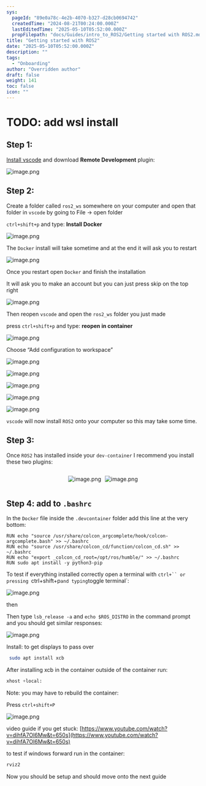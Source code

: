 ```yaml
---
sys:
  pageId: "89e0a78c-4e2b-4070-b327-d28cb0694742"
  createdTime: "2024-08-21T00:24:00.000Z"
  lastEditedTime: "2025-05-10T05:52:00.000Z"
  propFilepath: "docs/Guides/intro_to_ROS2/Getting started with ROS2.md"
title: "Getting started with ROS2"
date: "2025-05-10T05:52:00.000Z"
description: ""
tags:
  - "Onboarding"
author: "Overridden author"
draft: false
weight: 141
toc: false
icon: ""
---
```


# TODO: add wsl install

## Step 1:

[Install vscode](https://code.visualstudio.com/download) and download **Remote Development** plugin:

![image.png](https://prod-files-secure.s3.us-west-2.amazonaws.com/d518164a-d88e-44d1-a4ee-3adb3bd8bce0/efb52993-1881-4a40-b95e-6f020334f022/image.png?X-Amz-Algorithm=AWS4-HMAC-SHA256&X-Amz-Content-Sha256=UNSIGNED-PAYLOAD&X-Amz-Credential=ASIAZI2LB4666DOV7MKO%2F20250620%2Fus-west-2%2Fs3%2Faws4_request&X-Amz-Date=20250620T081301Z&X-Amz-Expires=3600&X-Amz-Security-Token=IQoJb3JpZ2luX2VjEMz%2F%2F%2F%2F%2F%2F%2F%2F%2F%2FwEaCXVzLXdlc3QtMiJHMEUCIQCHJfZXvPhqQ3DRnKTpkS1hM7N75r%2Ft46CMkch7mfBQvwIgI577jQPBwAQ2s0h3Exsdchhrrw129qOLe%2FQ5ki6XUE0qiAQItf%2F%2F%2F%2F%2F%2F%2F%2F%2F%2FARAAGgw2Mzc0MjMxODM4MDUiDIq%2FCjXV4%2Bqs1isUWircAx1XZAmcBFTxmCJtWnoBhZ%2B5SypQV7lkerAXZ3JBmOl2lp6cPTtfOOs7Ciq9BVUQ47asvQc8vl%2F4F5Czq49lcaHjzhL8iOZ%2FK3ozTRoPx5yEvJxD0fFn%2FWT9dRmziWetYercLDuJ%2FGPCG7Tui%2FX7A9I%2Fr2H2TQn9KPG36VY%2FnDy57EfR05s1lU0Jf%2B01Yao0lTpzvWsBfj3nTBhEmOVUU%2BsErvHSIs5aSsxQIWIBbO1Wk6T0mTc4p3QtpiKppOtrTwRgW5T7IYHv7%2BaVx1hkRBH0UT1hMUVWFaRr17gTSIOO2yzui5s7yvtsgDdl%2BMaagoGLsQ9J05q1gijvDR5pOoIuLuXYCmce9gJ1cjsW0g9uUyDpwpRIv7T7hFkN0ULr89h40OudY%2Bs8ecMjXrDgsN2NeHnATsc%2B89a97mt%2BG%2BZgquZcrFyDhB2bPpvmiPG7OgBx5kpW7aORisaomGAp9fX7%2Fv%2BksJP%2FXUHLgLxG6Yt42tiU66xHv0tk4v5y3rS%2BZfLsZfRwQ2SPA%2FlMdUghAAo5KVBN20PLwpxYhkMgOiX1ywc0fMVlrUHv0VZidavIkr7vr%2FzSdPg3RTKEtIaRuUGqThFd5Q%2FcRs9RYjFqyIy7TsS8D4z8opzsOh5KMPa808IGOqUBeWz%2BwX3VZujY4wAbx3BHeLBYb2vPl5UM12%2Fd%2FYijN3ax8diXgQ2n1SopVzNHvPZ9N4UPp3JbsZqv%2FlSrTw7s%2FnKnLY3Trinz0ehBCvlHcx%2FqZlBZ8E2pQSv6CTf7NiAO7Sm4buw013jAlETwqgF5wt3dha4FbFV%2B6WvHKQ%2Bmizh7%2BFj7Dv4qL0rBZx3aaPGbich5CSE21eoZxJ2rm7Cqx3zcsgH4&X-Amz-Signature=2c1c82766651a4a1ca3adf9433ba313b50c3034ec720a1b2bf7f0c636f0a8e5e&X-Amz-SignedHeaders=host&x-amz-checksum-mode=ENABLED&x-id=GetObject)

## Step 2:

Create a folder called `ros2_ws` somewhere on your computer and open that folder in `vscode` by going to File → open folder 

`ctrl+shift+p` and type: **Install Docker**

![image.png](https://prod-files-secure.s3.us-west-2.amazonaws.com/d518164a-d88e-44d1-a4ee-3adb3bd8bce0/2269dc0e-1cd5-47ff-bceb-c04ad9b2eab0/image.png?X-Amz-Algorithm=AWS4-HMAC-SHA256&X-Amz-Content-Sha256=UNSIGNED-PAYLOAD&X-Amz-Credential=ASIAZI2LB4666DOV7MKO%2F20250620%2Fus-west-2%2Fs3%2Faws4_request&X-Amz-Date=20250620T081301Z&X-Amz-Expires=3600&X-Amz-Security-Token=IQoJb3JpZ2luX2VjEMz%2F%2F%2F%2F%2F%2F%2F%2F%2F%2FwEaCXVzLXdlc3QtMiJHMEUCIQCHJfZXvPhqQ3DRnKTpkS1hM7N75r%2Ft46CMkch7mfBQvwIgI577jQPBwAQ2s0h3Exsdchhrrw129qOLe%2FQ5ki6XUE0qiAQItf%2F%2F%2F%2F%2F%2F%2F%2F%2F%2FARAAGgw2Mzc0MjMxODM4MDUiDIq%2FCjXV4%2Bqs1isUWircAx1XZAmcBFTxmCJtWnoBhZ%2B5SypQV7lkerAXZ3JBmOl2lp6cPTtfOOs7Ciq9BVUQ47asvQc8vl%2F4F5Czq49lcaHjzhL8iOZ%2FK3ozTRoPx5yEvJxD0fFn%2FWT9dRmziWetYercLDuJ%2FGPCG7Tui%2FX7A9I%2Fr2H2TQn9KPG36VY%2FnDy57EfR05s1lU0Jf%2B01Yao0lTpzvWsBfj3nTBhEmOVUU%2BsErvHSIs5aSsxQIWIBbO1Wk6T0mTc4p3QtpiKppOtrTwRgW5T7IYHv7%2BaVx1hkRBH0UT1hMUVWFaRr17gTSIOO2yzui5s7yvtsgDdl%2BMaagoGLsQ9J05q1gijvDR5pOoIuLuXYCmce9gJ1cjsW0g9uUyDpwpRIv7T7hFkN0ULr89h40OudY%2Bs8ecMjXrDgsN2NeHnATsc%2B89a97mt%2BG%2BZgquZcrFyDhB2bPpvmiPG7OgBx5kpW7aORisaomGAp9fX7%2Fv%2BksJP%2FXUHLgLxG6Yt42tiU66xHv0tk4v5y3rS%2BZfLsZfRwQ2SPA%2FlMdUghAAo5KVBN20PLwpxYhkMgOiX1ywc0fMVlrUHv0VZidavIkr7vr%2FzSdPg3RTKEtIaRuUGqThFd5Q%2FcRs9RYjFqyIy7TsS8D4z8opzsOh5KMPa808IGOqUBeWz%2BwX3VZujY4wAbx3BHeLBYb2vPl5UM12%2Fd%2FYijN3ax8diXgQ2n1SopVzNHvPZ9N4UPp3JbsZqv%2FlSrTw7s%2FnKnLY3Trinz0ehBCvlHcx%2FqZlBZ8E2pQSv6CTf7NiAO7Sm4buw013jAlETwqgF5wt3dha4FbFV%2B6WvHKQ%2Bmizh7%2BFj7Dv4qL0rBZx3aaPGbich5CSE21eoZxJ2rm7Cqx3zcsgH4&X-Amz-Signature=47ccbaf754642451e2b2c6fe694428009bea6c706316d738b300c388408b61a1&X-Amz-SignedHeaders=host&x-amz-checksum-mode=ENABLED&x-id=GetObject)

The `Docker` install will take sometime and at the end it will ask you to restart

![image.png](https://prod-files-secure.s3.us-west-2.amazonaws.com/d518164a-d88e-44d1-a4ee-3adb3bd8bce0/ed233f78-be33-4b1f-b89c-9c346c0e961e/image.png?X-Amz-Algorithm=AWS4-HMAC-SHA256&X-Amz-Content-Sha256=UNSIGNED-PAYLOAD&X-Amz-Credential=ASIAZI2LB4666DOV7MKO%2F20250620%2Fus-west-2%2Fs3%2Faws4_request&X-Amz-Date=20250620T081301Z&X-Amz-Expires=3600&X-Amz-Security-Token=IQoJb3JpZ2luX2VjEMz%2F%2F%2F%2F%2F%2F%2F%2F%2F%2FwEaCXVzLXdlc3QtMiJHMEUCIQCHJfZXvPhqQ3DRnKTpkS1hM7N75r%2Ft46CMkch7mfBQvwIgI577jQPBwAQ2s0h3Exsdchhrrw129qOLe%2FQ5ki6XUE0qiAQItf%2F%2F%2F%2F%2F%2F%2F%2F%2F%2FARAAGgw2Mzc0MjMxODM4MDUiDIq%2FCjXV4%2Bqs1isUWircAx1XZAmcBFTxmCJtWnoBhZ%2B5SypQV7lkerAXZ3JBmOl2lp6cPTtfOOs7Ciq9BVUQ47asvQc8vl%2F4F5Czq49lcaHjzhL8iOZ%2FK3ozTRoPx5yEvJxD0fFn%2FWT9dRmziWetYercLDuJ%2FGPCG7Tui%2FX7A9I%2Fr2H2TQn9KPG36VY%2FnDy57EfR05s1lU0Jf%2B01Yao0lTpzvWsBfj3nTBhEmOVUU%2BsErvHSIs5aSsxQIWIBbO1Wk6T0mTc4p3QtpiKppOtrTwRgW5T7IYHv7%2BaVx1hkRBH0UT1hMUVWFaRr17gTSIOO2yzui5s7yvtsgDdl%2BMaagoGLsQ9J05q1gijvDR5pOoIuLuXYCmce9gJ1cjsW0g9uUyDpwpRIv7T7hFkN0ULr89h40OudY%2Bs8ecMjXrDgsN2NeHnATsc%2B89a97mt%2BG%2BZgquZcrFyDhB2bPpvmiPG7OgBx5kpW7aORisaomGAp9fX7%2Fv%2BksJP%2FXUHLgLxG6Yt42tiU66xHv0tk4v5y3rS%2BZfLsZfRwQ2SPA%2FlMdUghAAo5KVBN20PLwpxYhkMgOiX1ywc0fMVlrUHv0VZidavIkr7vr%2FzSdPg3RTKEtIaRuUGqThFd5Q%2FcRs9RYjFqyIy7TsS8D4z8opzsOh5KMPa808IGOqUBeWz%2BwX3VZujY4wAbx3BHeLBYb2vPl5UM12%2Fd%2FYijN3ax8diXgQ2n1SopVzNHvPZ9N4UPp3JbsZqv%2FlSrTw7s%2FnKnLY3Trinz0ehBCvlHcx%2FqZlBZ8E2pQSv6CTf7NiAO7Sm4buw013jAlETwqgF5wt3dha4FbFV%2B6WvHKQ%2Bmizh7%2BFj7Dv4qL0rBZx3aaPGbich5CSE21eoZxJ2rm7Cqx3zcsgH4&X-Amz-Signature=e38f8141b55877f2f3547a1eec3e2c28d2152b59d1b393535ddf7dd02fb8a2fe&X-Amz-SignedHeaders=host&x-amz-checksum-mode=ENABLED&x-id=GetObject)

Once you restart open `Docker` and finish the installation

It will ask you to make an account but you can just press skip on the top right

![image.png](https://prod-files-secure.s3.us-west-2.amazonaws.com/d518164a-d88e-44d1-a4ee-3adb3bd8bce0/21010ad9-1659-4fd9-9f59-9932a09b2a3d/image.png?X-Amz-Algorithm=AWS4-HMAC-SHA256&X-Amz-Content-Sha256=UNSIGNED-PAYLOAD&X-Amz-Credential=ASIAZI2LB4666DOV7MKO%2F20250620%2Fus-west-2%2Fs3%2Faws4_request&X-Amz-Date=20250620T081301Z&X-Amz-Expires=3600&X-Amz-Security-Token=IQoJb3JpZ2luX2VjEMz%2F%2F%2F%2F%2F%2F%2F%2F%2F%2FwEaCXVzLXdlc3QtMiJHMEUCIQCHJfZXvPhqQ3DRnKTpkS1hM7N75r%2Ft46CMkch7mfBQvwIgI577jQPBwAQ2s0h3Exsdchhrrw129qOLe%2FQ5ki6XUE0qiAQItf%2F%2F%2F%2F%2F%2F%2F%2F%2F%2FARAAGgw2Mzc0MjMxODM4MDUiDIq%2FCjXV4%2Bqs1isUWircAx1XZAmcBFTxmCJtWnoBhZ%2B5SypQV7lkerAXZ3JBmOl2lp6cPTtfOOs7Ciq9BVUQ47asvQc8vl%2F4F5Czq49lcaHjzhL8iOZ%2FK3ozTRoPx5yEvJxD0fFn%2FWT9dRmziWetYercLDuJ%2FGPCG7Tui%2FX7A9I%2Fr2H2TQn9KPG36VY%2FnDy57EfR05s1lU0Jf%2B01Yao0lTpzvWsBfj3nTBhEmOVUU%2BsErvHSIs5aSsxQIWIBbO1Wk6T0mTc4p3QtpiKppOtrTwRgW5T7IYHv7%2BaVx1hkRBH0UT1hMUVWFaRr17gTSIOO2yzui5s7yvtsgDdl%2BMaagoGLsQ9J05q1gijvDR5pOoIuLuXYCmce9gJ1cjsW0g9uUyDpwpRIv7T7hFkN0ULr89h40OudY%2Bs8ecMjXrDgsN2NeHnATsc%2B89a97mt%2BG%2BZgquZcrFyDhB2bPpvmiPG7OgBx5kpW7aORisaomGAp9fX7%2Fv%2BksJP%2FXUHLgLxG6Yt42tiU66xHv0tk4v5y3rS%2BZfLsZfRwQ2SPA%2FlMdUghAAo5KVBN20PLwpxYhkMgOiX1ywc0fMVlrUHv0VZidavIkr7vr%2FzSdPg3RTKEtIaRuUGqThFd5Q%2FcRs9RYjFqyIy7TsS8D4z8opzsOh5KMPa808IGOqUBeWz%2BwX3VZujY4wAbx3BHeLBYb2vPl5UM12%2Fd%2FYijN3ax8diXgQ2n1SopVzNHvPZ9N4UPp3JbsZqv%2FlSrTw7s%2FnKnLY3Trinz0ehBCvlHcx%2FqZlBZ8E2pQSv6CTf7NiAO7Sm4buw013jAlETwqgF5wt3dha4FbFV%2B6WvHKQ%2Bmizh7%2BFj7Dv4qL0rBZx3aaPGbich5CSE21eoZxJ2rm7Cqx3zcsgH4&X-Amz-Signature=9756e60c433e62b685411544b893ed123fdef18384f9decdd1e199d67978793b&X-Amz-SignedHeaders=host&x-amz-checksum-mode=ENABLED&x-id=GetObject)

Then reopen `vscode` and open the `ros2_ws` folder you just made

press `ctrl+shift+p` and type: **reopen in container**

![image.png](https://prod-files-secure.s3.us-west-2.amazonaws.com/d518164a-d88e-44d1-a4ee-3adb3bd8bce0/4e93b8c2-41ad-488c-8095-c74205196118/image.png?X-Amz-Algorithm=AWS4-HMAC-SHA256&X-Amz-Content-Sha256=UNSIGNED-PAYLOAD&X-Amz-Credential=ASIAZI2LB4666DOV7MKO%2F20250620%2Fus-west-2%2Fs3%2Faws4_request&X-Amz-Date=20250620T081301Z&X-Amz-Expires=3600&X-Amz-Security-Token=IQoJb3JpZ2luX2VjEMz%2F%2F%2F%2F%2F%2F%2F%2F%2F%2FwEaCXVzLXdlc3QtMiJHMEUCIQCHJfZXvPhqQ3DRnKTpkS1hM7N75r%2Ft46CMkch7mfBQvwIgI577jQPBwAQ2s0h3Exsdchhrrw129qOLe%2FQ5ki6XUE0qiAQItf%2F%2F%2F%2F%2F%2F%2F%2F%2F%2FARAAGgw2Mzc0MjMxODM4MDUiDIq%2FCjXV4%2Bqs1isUWircAx1XZAmcBFTxmCJtWnoBhZ%2B5SypQV7lkerAXZ3JBmOl2lp6cPTtfOOs7Ciq9BVUQ47asvQc8vl%2F4F5Czq49lcaHjzhL8iOZ%2FK3ozTRoPx5yEvJxD0fFn%2FWT9dRmziWetYercLDuJ%2FGPCG7Tui%2FX7A9I%2Fr2H2TQn9KPG36VY%2FnDy57EfR05s1lU0Jf%2B01Yao0lTpzvWsBfj3nTBhEmOVUU%2BsErvHSIs5aSsxQIWIBbO1Wk6T0mTc4p3QtpiKppOtrTwRgW5T7IYHv7%2BaVx1hkRBH0UT1hMUVWFaRr17gTSIOO2yzui5s7yvtsgDdl%2BMaagoGLsQ9J05q1gijvDR5pOoIuLuXYCmce9gJ1cjsW0g9uUyDpwpRIv7T7hFkN0ULr89h40OudY%2Bs8ecMjXrDgsN2NeHnATsc%2B89a97mt%2BG%2BZgquZcrFyDhB2bPpvmiPG7OgBx5kpW7aORisaomGAp9fX7%2Fv%2BksJP%2FXUHLgLxG6Yt42tiU66xHv0tk4v5y3rS%2BZfLsZfRwQ2SPA%2FlMdUghAAo5KVBN20PLwpxYhkMgOiX1ywc0fMVlrUHv0VZidavIkr7vr%2FzSdPg3RTKEtIaRuUGqThFd5Q%2FcRs9RYjFqyIy7TsS8D4z8opzsOh5KMPa808IGOqUBeWz%2BwX3VZujY4wAbx3BHeLBYb2vPl5UM12%2Fd%2FYijN3ax8diXgQ2n1SopVzNHvPZ9N4UPp3JbsZqv%2FlSrTw7s%2FnKnLY3Trinz0ehBCvlHcx%2FqZlBZ8E2pQSv6CTf7NiAO7Sm4buw013jAlETwqgF5wt3dha4FbFV%2B6WvHKQ%2Bmizh7%2BFj7Dv4qL0rBZx3aaPGbich5CSE21eoZxJ2rm7Cqx3zcsgH4&X-Amz-Signature=4918ed6109559b1cce8da85196facc507709a78fe27bd13dba6a84be974a9456&X-Amz-SignedHeaders=host&x-amz-checksum-mode=ENABLED&x-id=GetObject)

Choose “Add configuration to workspace”

![image.png](https://prod-files-secure.s3.us-west-2.amazonaws.com/d518164a-d88e-44d1-a4ee-3adb3bd8bce0/9560b282-5060-4989-ba37-97e7b2c22476/image.png?X-Amz-Algorithm=AWS4-HMAC-SHA256&X-Amz-Content-Sha256=UNSIGNED-PAYLOAD&X-Amz-Credential=ASIAZI2LB4666DOV7MKO%2F20250620%2Fus-west-2%2Fs3%2Faws4_request&X-Amz-Date=20250620T081301Z&X-Amz-Expires=3600&X-Amz-Security-Token=IQoJb3JpZ2luX2VjEMz%2F%2F%2F%2F%2F%2F%2F%2F%2F%2FwEaCXVzLXdlc3QtMiJHMEUCIQCHJfZXvPhqQ3DRnKTpkS1hM7N75r%2Ft46CMkch7mfBQvwIgI577jQPBwAQ2s0h3Exsdchhrrw129qOLe%2FQ5ki6XUE0qiAQItf%2F%2F%2F%2F%2F%2F%2F%2F%2F%2FARAAGgw2Mzc0MjMxODM4MDUiDIq%2FCjXV4%2Bqs1isUWircAx1XZAmcBFTxmCJtWnoBhZ%2B5SypQV7lkerAXZ3JBmOl2lp6cPTtfOOs7Ciq9BVUQ47asvQc8vl%2F4F5Czq49lcaHjzhL8iOZ%2FK3ozTRoPx5yEvJxD0fFn%2FWT9dRmziWetYercLDuJ%2FGPCG7Tui%2FX7A9I%2Fr2H2TQn9KPG36VY%2FnDy57EfR05s1lU0Jf%2B01Yao0lTpzvWsBfj3nTBhEmOVUU%2BsErvHSIs5aSsxQIWIBbO1Wk6T0mTc4p3QtpiKppOtrTwRgW5T7IYHv7%2BaVx1hkRBH0UT1hMUVWFaRr17gTSIOO2yzui5s7yvtsgDdl%2BMaagoGLsQ9J05q1gijvDR5pOoIuLuXYCmce9gJ1cjsW0g9uUyDpwpRIv7T7hFkN0ULr89h40OudY%2Bs8ecMjXrDgsN2NeHnATsc%2B89a97mt%2BG%2BZgquZcrFyDhB2bPpvmiPG7OgBx5kpW7aORisaomGAp9fX7%2Fv%2BksJP%2FXUHLgLxG6Yt42tiU66xHv0tk4v5y3rS%2BZfLsZfRwQ2SPA%2FlMdUghAAo5KVBN20PLwpxYhkMgOiX1ywc0fMVlrUHv0VZidavIkr7vr%2FzSdPg3RTKEtIaRuUGqThFd5Q%2FcRs9RYjFqyIy7TsS8D4z8opzsOh5KMPa808IGOqUBeWz%2BwX3VZujY4wAbx3BHeLBYb2vPl5UM12%2Fd%2FYijN3ax8diXgQ2n1SopVzNHvPZ9N4UPp3JbsZqv%2FlSrTw7s%2FnKnLY3Trinz0ehBCvlHcx%2FqZlBZ8E2pQSv6CTf7NiAO7Sm4buw013jAlETwqgF5wt3dha4FbFV%2B6WvHKQ%2Bmizh7%2BFj7Dv4qL0rBZx3aaPGbich5CSE21eoZxJ2rm7Cqx3zcsgH4&X-Amz-Signature=8f8944fe6d1905634cebf200fc9f785a40388294340e7f5a1c26c27bf81d2053&X-Amz-SignedHeaders=host&x-amz-checksum-mode=ENABLED&x-id=GetObject)

![image.png](https://prod-files-secure.s3.us-west-2.amazonaws.com/d518164a-d88e-44d1-a4ee-3adb3bd8bce0/2ee63f81-886b-48e8-a553-dc6e5eac99e4/image.png?X-Amz-Algorithm=AWS4-HMAC-SHA256&X-Amz-Content-Sha256=UNSIGNED-PAYLOAD&X-Amz-Credential=ASIAZI2LB4666DOV7MKO%2F20250620%2Fus-west-2%2Fs3%2Faws4_request&X-Amz-Date=20250620T081301Z&X-Amz-Expires=3600&X-Amz-Security-Token=IQoJb3JpZ2luX2VjEMz%2F%2F%2F%2F%2F%2F%2F%2F%2F%2FwEaCXVzLXdlc3QtMiJHMEUCIQCHJfZXvPhqQ3DRnKTpkS1hM7N75r%2Ft46CMkch7mfBQvwIgI577jQPBwAQ2s0h3Exsdchhrrw129qOLe%2FQ5ki6XUE0qiAQItf%2F%2F%2F%2F%2F%2F%2F%2F%2F%2FARAAGgw2Mzc0MjMxODM4MDUiDIq%2FCjXV4%2Bqs1isUWircAx1XZAmcBFTxmCJtWnoBhZ%2B5SypQV7lkerAXZ3JBmOl2lp6cPTtfOOs7Ciq9BVUQ47asvQc8vl%2F4F5Czq49lcaHjzhL8iOZ%2FK3ozTRoPx5yEvJxD0fFn%2FWT9dRmziWetYercLDuJ%2FGPCG7Tui%2FX7A9I%2Fr2H2TQn9KPG36VY%2FnDy57EfR05s1lU0Jf%2B01Yao0lTpzvWsBfj3nTBhEmOVUU%2BsErvHSIs5aSsxQIWIBbO1Wk6T0mTc4p3QtpiKppOtrTwRgW5T7IYHv7%2BaVx1hkRBH0UT1hMUVWFaRr17gTSIOO2yzui5s7yvtsgDdl%2BMaagoGLsQ9J05q1gijvDR5pOoIuLuXYCmce9gJ1cjsW0g9uUyDpwpRIv7T7hFkN0ULr89h40OudY%2Bs8ecMjXrDgsN2NeHnATsc%2B89a97mt%2BG%2BZgquZcrFyDhB2bPpvmiPG7OgBx5kpW7aORisaomGAp9fX7%2Fv%2BksJP%2FXUHLgLxG6Yt42tiU66xHv0tk4v5y3rS%2BZfLsZfRwQ2SPA%2FlMdUghAAo5KVBN20PLwpxYhkMgOiX1ywc0fMVlrUHv0VZidavIkr7vr%2FzSdPg3RTKEtIaRuUGqThFd5Q%2FcRs9RYjFqyIy7TsS8D4z8opzsOh5KMPa808IGOqUBeWz%2BwX3VZujY4wAbx3BHeLBYb2vPl5UM12%2Fd%2FYijN3ax8diXgQ2n1SopVzNHvPZ9N4UPp3JbsZqv%2FlSrTw7s%2FnKnLY3Trinz0ehBCvlHcx%2FqZlBZ8E2pQSv6CTf7NiAO7Sm4buw013jAlETwqgF5wt3dha4FbFV%2B6WvHKQ%2Bmizh7%2BFj7Dv4qL0rBZx3aaPGbich5CSE21eoZxJ2rm7Cqx3zcsgH4&X-Amz-Signature=19de22a4c590a65d80ded8881f15661303c7ff4fc4608fcea95a4be8591531ca&X-Amz-SignedHeaders=host&x-amz-checksum-mode=ENABLED&x-id=GetObject)

![image.png](https://prod-files-secure.s3.us-west-2.amazonaws.com/d518164a-d88e-44d1-a4ee-3adb3bd8bce0/ae1580b2-b048-407e-aed9-b584224a7a04/image.png?X-Amz-Algorithm=AWS4-HMAC-SHA256&X-Amz-Content-Sha256=UNSIGNED-PAYLOAD&X-Amz-Credential=ASIAZI2LB4666DOV7MKO%2F20250620%2Fus-west-2%2Fs3%2Faws4_request&X-Amz-Date=20250620T081301Z&X-Amz-Expires=3600&X-Amz-Security-Token=IQoJb3JpZ2luX2VjEMz%2F%2F%2F%2F%2F%2F%2F%2F%2F%2FwEaCXVzLXdlc3QtMiJHMEUCIQCHJfZXvPhqQ3DRnKTpkS1hM7N75r%2Ft46CMkch7mfBQvwIgI577jQPBwAQ2s0h3Exsdchhrrw129qOLe%2FQ5ki6XUE0qiAQItf%2F%2F%2F%2F%2F%2F%2F%2F%2F%2FARAAGgw2Mzc0MjMxODM4MDUiDIq%2FCjXV4%2Bqs1isUWircAx1XZAmcBFTxmCJtWnoBhZ%2B5SypQV7lkerAXZ3JBmOl2lp6cPTtfOOs7Ciq9BVUQ47asvQc8vl%2F4F5Czq49lcaHjzhL8iOZ%2FK3ozTRoPx5yEvJxD0fFn%2FWT9dRmziWetYercLDuJ%2FGPCG7Tui%2FX7A9I%2Fr2H2TQn9KPG36VY%2FnDy57EfR05s1lU0Jf%2B01Yao0lTpzvWsBfj3nTBhEmOVUU%2BsErvHSIs5aSsxQIWIBbO1Wk6T0mTc4p3QtpiKppOtrTwRgW5T7IYHv7%2BaVx1hkRBH0UT1hMUVWFaRr17gTSIOO2yzui5s7yvtsgDdl%2BMaagoGLsQ9J05q1gijvDR5pOoIuLuXYCmce9gJ1cjsW0g9uUyDpwpRIv7T7hFkN0ULr89h40OudY%2Bs8ecMjXrDgsN2NeHnATsc%2B89a97mt%2BG%2BZgquZcrFyDhB2bPpvmiPG7OgBx5kpW7aORisaomGAp9fX7%2Fv%2BksJP%2FXUHLgLxG6Yt42tiU66xHv0tk4v5y3rS%2BZfLsZfRwQ2SPA%2FlMdUghAAo5KVBN20PLwpxYhkMgOiX1ywc0fMVlrUHv0VZidavIkr7vr%2FzSdPg3RTKEtIaRuUGqThFd5Q%2FcRs9RYjFqyIy7TsS8D4z8opzsOh5KMPa808IGOqUBeWz%2BwX3VZujY4wAbx3BHeLBYb2vPl5UM12%2Fd%2FYijN3ax8diXgQ2n1SopVzNHvPZ9N4UPp3JbsZqv%2FlSrTw7s%2FnKnLY3Trinz0ehBCvlHcx%2FqZlBZ8E2pQSv6CTf7NiAO7Sm4buw013jAlETwqgF5wt3dha4FbFV%2B6WvHKQ%2Bmizh7%2BFj7Dv4qL0rBZx3aaPGbich5CSE21eoZxJ2rm7Cqx3zcsgH4&X-Amz-Signature=45c0c68eb9c9e11cdbd5ed58ea66052f47f8fb8ad5142b732dbd1bccd065ee4f&X-Amz-SignedHeaders=host&x-amz-checksum-mode=ENABLED&x-id=GetObject)

![image.png](https://prod-files-secure.s3.us-west-2.amazonaws.com/d518164a-d88e-44d1-a4ee-3adb3bd8bce0/53255b28-f75e-430f-b9e3-c0ac8577e42b/image.png?X-Amz-Algorithm=AWS4-HMAC-SHA256&X-Amz-Content-Sha256=UNSIGNED-PAYLOAD&X-Amz-Credential=ASIAZI2LB4666DOV7MKO%2F20250620%2Fus-west-2%2Fs3%2Faws4_request&X-Amz-Date=20250620T081301Z&X-Amz-Expires=3600&X-Amz-Security-Token=IQoJb3JpZ2luX2VjEMz%2F%2F%2F%2F%2F%2F%2F%2F%2F%2FwEaCXVzLXdlc3QtMiJHMEUCIQCHJfZXvPhqQ3DRnKTpkS1hM7N75r%2Ft46CMkch7mfBQvwIgI577jQPBwAQ2s0h3Exsdchhrrw129qOLe%2FQ5ki6XUE0qiAQItf%2F%2F%2F%2F%2F%2F%2F%2F%2F%2FARAAGgw2Mzc0MjMxODM4MDUiDIq%2FCjXV4%2Bqs1isUWircAx1XZAmcBFTxmCJtWnoBhZ%2B5SypQV7lkerAXZ3JBmOl2lp6cPTtfOOs7Ciq9BVUQ47asvQc8vl%2F4F5Czq49lcaHjzhL8iOZ%2FK3ozTRoPx5yEvJxD0fFn%2FWT9dRmziWetYercLDuJ%2FGPCG7Tui%2FX7A9I%2Fr2H2TQn9KPG36VY%2FnDy57EfR05s1lU0Jf%2B01Yao0lTpzvWsBfj3nTBhEmOVUU%2BsErvHSIs5aSsxQIWIBbO1Wk6T0mTc4p3QtpiKppOtrTwRgW5T7IYHv7%2BaVx1hkRBH0UT1hMUVWFaRr17gTSIOO2yzui5s7yvtsgDdl%2BMaagoGLsQ9J05q1gijvDR5pOoIuLuXYCmce9gJ1cjsW0g9uUyDpwpRIv7T7hFkN0ULr89h40OudY%2Bs8ecMjXrDgsN2NeHnATsc%2B89a97mt%2BG%2BZgquZcrFyDhB2bPpvmiPG7OgBx5kpW7aORisaomGAp9fX7%2Fv%2BksJP%2FXUHLgLxG6Yt42tiU66xHv0tk4v5y3rS%2BZfLsZfRwQ2SPA%2FlMdUghAAo5KVBN20PLwpxYhkMgOiX1ywc0fMVlrUHv0VZidavIkr7vr%2FzSdPg3RTKEtIaRuUGqThFd5Q%2FcRs9RYjFqyIy7TsS8D4z8opzsOh5KMPa808IGOqUBeWz%2BwX3VZujY4wAbx3BHeLBYb2vPl5UM12%2Fd%2FYijN3ax8diXgQ2n1SopVzNHvPZ9N4UPp3JbsZqv%2FlSrTw7s%2FnKnLY3Trinz0ehBCvlHcx%2FqZlBZ8E2pQSv6CTf7NiAO7Sm4buw013jAlETwqgF5wt3dha4FbFV%2B6WvHKQ%2Bmizh7%2BFj7Dv4qL0rBZx3aaPGbich5CSE21eoZxJ2rm7Cqx3zcsgH4&X-Amz-Signature=41b0bc8ea8410ed6c0f8fbd08fae64a2c0df63c841d8a3eae0d8b7c66b2ddc07&X-Amz-SignedHeaders=host&x-amz-checksum-mode=ENABLED&x-id=GetObject)

![image.png](https://prod-files-secure.s3.us-west-2.amazonaws.com/d518164a-d88e-44d1-a4ee-3adb3bd8bce0/7c562767-5af9-4ffb-97d1-327bcdf4ee00/image.png?X-Amz-Algorithm=AWS4-HMAC-SHA256&X-Amz-Content-Sha256=UNSIGNED-PAYLOAD&X-Amz-Credential=ASIAZI2LB4666DOV7MKO%2F20250620%2Fus-west-2%2Fs3%2Faws4_request&X-Amz-Date=20250620T081301Z&X-Amz-Expires=3600&X-Amz-Security-Token=IQoJb3JpZ2luX2VjEMz%2F%2F%2F%2F%2F%2F%2F%2F%2F%2FwEaCXVzLXdlc3QtMiJHMEUCIQCHJfZXvPhqQ3DRnKTpkS1hM7N75r%2Ft46CMkch7mfBQvwIgI577jQPBwAQ2s0h3Exsdchhrrw129qOLe%2FQ5ki6XUE0qiAQItf%2F%2F%2F%2F%2F%2F%2F%2F%2F%2FARAAGgw2Mzc0MjMxODM4MDUiDIq%2FCjXV4%2Bqs1isUWircAx1XZAmcBFTxmCJtWnoBhZ%2B5SypQV7lkerAXZ3JBmOl2lp6cPTtfOOs7Ciq9BVUQ47asvQc8vl%2F4F5Czq49lcaHjzhL8iOZ%2FK3ozTRoPx5yEvJxD0fFn%2FWT9dRmziWetYercLDuJ%2FGPCG7Tui%2FX7A9I%2Fr2H2TQn9KPG36VY%2FnDy57EfR05s1lU0Jf%2B01Yao0lTpzvWsBfj3nTBhEmOVUU%2BsErvHSIs5aSsxQIWIBbO1Wk6T0mTc4p3QtpiKppOtrTwRgW5T7IYHv7%2BaVx1hkRBH0UT1hMUVWFaRr17gTSIOO2yzui5s7yvtsgDdl%2BMaagoGLsQ9J05q1gijvDR5pOoIuLuXYCmce9gJ1cjsW0g9uUyDpwpRIv7T7hFkN0ULr89h40OudY%2Bs8ecMjXrDgsN2NeHnATsc%2B89a97mt%2BG%2BZgquZcrFyDhB2bPpvmiPG7OgBx5kpW7aORisaomGAp9fX7%2Fv%2BksJP%2FXUHLgLxG6Yt42tiU66xHv0tk4v5y3rS%2BZfLsZfRwQ2SPA%2FlMdUghAAo5KVBN20PLwpxYhkMgOiX1ywc0fMVlrUHv0VZidavIkr7vr%2FzSdPg3RTKEtIaRuUGqThFd5Q%2FcRs9RYjFqyIy7TsS8D4z8opzsOh5KMPa808IGOqUBeWz%2BwX3VZujY4wAbx3BHeLBYb2vPl5UM12%2Fd%2FYijN3ax8diXgQ2n1SopVzNHvPZ9N4UPp3JbsZqv%2FlSrTw7s%2FnKnLY3Trinz0ehBCvlHcx%2FqZlBZ8E2pQSv6CTf7NiAO7Sm4buw013jAlETwqgF5wt3dha4FbFV%2B6WvHKQ%2Bmizh7%2BFj7Dv4qL0rBZx3aaPGbich5CSE21eoZxJ2rm7Cqx3zcsgH4&X-Amz-Signature=2dbc80ee3467be7ca76c172dd7b40c4d1a187c3becaca70d956118107658cb1c&X-Amz-SignedHeaders=host&x-amz-checksum-mode=ENABLED&x-id=GetObject)

`vscode` will now install `ROS2` onto your computer so this may take some time.

## Step 3:

Once `ROS2` has installed inside your `dev-container` I recommend you install these two plugins:

<div style="display: flex;flex-direction: row; column-gap:10px; max-width: 630px;justify-content: center;">
<div>

![image.png](https://prod-files-secure.s3.us-west-2.amazonaws.com/d518164a-d88e-44d1-a4ee-3adb3bd8bce0/3fc3d550-5a54-4ba1-ba6b-faa01cdb7369/image.png?X-Amz-Algorithm=AWS4-HMAC-SHA256&X-Amz-Content-Sha256=UNSIGNED-PAYLOAD&X-Amz-Credential=ASIAZI2LB466V43DTUAR%2F20250620%2Fus-west-2%2Fs3%2Faws4_request&X-Amz-Date=20250620T081303Z&X-Amz-Expires=3600&X-Amz-Security-Token=IQoJb3JpZ2luX2VjEND%2F%2F%2F%2F%2F%2F%2F%2F%2F%2FwEaCXVzLXdlc3QtMiJHMEUCIQDPHTlriin4Ot%2F8KWybO69CgNUDotjElF6g0xRe9V3pWgIgTwIoMCHuppVFjmyVqsaVsA64NrrFOeRGvs3XX8wIkEIqiAQIuf%2F%2F%2F%2F%2F%2F%2F%2F%2F%2FARAAGgw2Mzc0MjMxODM4MDUiDGA4zTkPBgzGiV1wyyrcA5JzLzHRfKyKG2fmpWhOCcIu6netKM3Sw81cbPfw0h1luFTs7x30ztd05SAiRcjldgN9dlJsaQz3VVBSGLUOH%2BuP6YDLfRReSu8zwCwlM6L1Rwa%2FJTS%2FVdizzHYD5WDf3glwI3ODnd72iivLJ8CvDz0jVrIGYfFK3IHP1gA9yaTXWqbO1gYhnsYDWtiKmL85rtCIkMUpv7nhacyqQ1ss9MfKgu%2FIVv33HjPKnBClOxsn2XJHKRMSXQPG%2F%2B8ZxEEF2b30fBYJ7QR24VyWm34shehiYKpAd62FD5Mw4AZG680nZKfbq5gR5GVzD0fvLY2e9k2Em07JTndFfbQoUvGsRHsrHjL%2F1RTP%2FNq5f%2BuYlqu9JHPlryBu6%2BKYtwo9LsgXzluJPxBloInC4CqEyq4wWiI7b9g4RLp4xyTBTts9ki6bB2CkJ50%2BIfMxgAK4dy5SynrDvSh%2BrtV6z1PYfkUKZv6XwIzR0flPx4QHd9MhrLzYLQcfZ4DthEfLyx2RTdSyirsp3lTSntqUvU3NtZETZgPHcQCqW9ZDrk%2BSXKVNE1qWxU6pjl%2FZd06uRyqfSvqWQo28s1%2BJSuSsoLXdRTYZ8c0IcFcGd4QAe9UcB%2FU7H%2BCOTu6SpKvBX96C4AC%2BMKSt1MIGOqUBzLp%2BpUTnHvmtETP0i32MKd7EZKHdlzmZUuZdNPGDLhACFPqSV8OCdE0UulcHfDEGPvcESKoq%2FLgBZcJAey2O6kZRwXn6TF0jL4%2ByQKUvaSMOZRU7nJalYvQkxVwop4WkrocpB%2BZbAY8cCSeO%2BkG53hLmh%2Frb5%2BZRkmlk6%2B%2F4y5tFpPaWxojl3G4zxxRFG3bkjD%2BmtSq3o4orBv3MUmTRavcR6N5X&X-Amz-Signature=dd44823b34881b281dd79f75069d0cb71b7eeee3d473ccda10b12d0060b1c962&X-Amz-SignedHeaders=host&x-amz-checksum-mode=ENABLED&x-id=GetObject)

</div>
<div>

![image.png](https://prod-files-secure.s3.us-west-2.amazonaws.com/d518164a-d88e-44d1-a4ee-3adb3bd8bce0/d994cc66-13c2-4093-a5a3-f84cf4601a82/image.png?X-Amz-Algorithm=AWS4-HMAC-SHA256&X-Amz-Content-Sha256=UNSIGNED-PAYLOAD&X-Amz-Credential=ASIAZI2LB466UI35K2JT%2F20250620%2Fus-west-2%2Fs3%2Faws4_request&X-Amz-Date=20250620T081304Z&X-Amz-Expires=3600&X-Amz-Security-Token=IQoJb3JpZ2luX2VjEM7%2F%2F%2F%2F%2F%2F%2F%2F%2F%2FwEaCXVzLXdlc3QtMiJHMEUCIQDr8lY8QKPQR4WJQQ2p9o%2BBrFgicsYY4c3oVaWw5R1nqQIgFYq8thR2AtSMixcZWVAZjrkNHQVnGniBtNH5BMI55qsqiAQIt%2F%2F%2F%2F%2F%2F%2F%2F%2F%2F%2FARAAGgw2Mzc0MjMxODM4MDUiDN6Nx3wunqU76E5AwCrcA7cjjiwZmixWTrHZDdYssnq7qyGQaOJLA3PeUsE6t%2Fhci4jVksShmVUPceSmSPULms%2BXORTmiv5IXHlcAaASmOdVCZt80X6obxBMZfwdx8DwIXwYONgUYIAe1gFVe2WQSMTzlRiPia3EUH0JcWgx03JCfaisDaIDTcA9lIxTDivH0%2BjFHVzwTZoalNITLMUfFTaVDzrVgXcV%2FYszFTiIafQ8uIJ7GTA%2FLQU6BK2ne7LhET%2FiHC%2BxcbcvyZ3wsNJR%2Bz2ldhWL0pAUy6qj5IQ7wmg4nZ2Nwb6596m2TX3pt1g8iZLquRHl5Ge5aJhfvIcJiDMzN8uFvMqzePCpxU70T%2Fqx7fV6Lf5TU5C0Kw6jQK5eMPbR%2BDNzx7W6enG01cJ%2BTT3Dmuaa3pM%2FF0diuo5wNW%2F34Im%2FTouSFotp3V08CrWdqNoaqah0x%2B%2FkEGoinJ%2By74SpeMSjFHdbS%2BE95qRlR688Cwh1Ii6b7VUsUBg%2BluwaKmW3guMv5yqdCOOrJsRHmV3OqWdOszWxawchW25oLKP4Bxb25EDE%2FazBu6JmQ6i6iOoMX6yYMFozSrWh%2FbS8X7BX2d6JPM%2FXQB9ZzVBxeu9LkUso%2FtDE6IDEqicV4VkqitfVk7jVLUPP4yXnMKv008IGOqUB7M8lzEX8%2BrY1nmTxhac7FiSQDVY1v7ahU0Sa9nbSQVcFVFPKgh1yJKE%2Fdxmit4KhxeHKe7ZcCpRyzsQLeAAb3i5j%2BsjLvY8D3wQvwGJy%2FNNOsp79LTSibgpfpZCDclBA9ACvW%2F7AvD3YwU7fIwcmyEuXzsOpmFczDdohmy0mb15lMhSb7XhY91TAcIcycZTTMWRWsd%2F%2BlmsN2GKdquZypAJdUw5S&X-Amz-Signature=a66431479141305eb4aded4417578bfffdb1c9dce32d00c8ba6503c67e96de9c&X-Amz-SignedHeaders=host&x-amz-checksum-mode=ENABLED&x-id=GetObject)

</div>
</div>

## Step 4: add to `.bashrc`

In the `Docker` file inside the `.devcontainer` folder add this line at the very bottom: 

```docker
RUN echo "source /usr/share/colcon_argcomplete/hook/colcon-argcomplete.bash" >> ~/.bashrc
RUN echo "source /usr/share/colcon_cd/function/colcon_cd.sh" >> ~/.bashrc
RUN echo "export _colcon_cd_root=/opt/ros/humble/" >> ~/.bashrc
RUN sudo apt install -y python3-pip 
```

To test if everything installed correctly open a terminal with `ctrl+`` or pressing `ctrl+shift+p` and typing `toggle terminal`:

![image.png](https://prod-files-secure.s3.us-west-2.amazonaws.com/d518164a-d88e-44d1-a4ee-3adb3bd8bce0/6a4943d8-b04e-4c02-9a58-775f3384d1a5/image.png?X-Amz-Algorithm=AWS4-HMAC-SHA256&X-Amz-Content-Sha256=UNSIGNED-PAYLOAD&X-Amz-Credential=ASIAZI2LB4666DOV7MKO%2F20250620%2Fus-west-2%2Fs3%2Faws4_request&X-Amz-Date=20250620T081301Z&X-Amz-Expires=3600&X-Amz-Security-Token=IQoJb3JpZ2luX2VjEMz%2F%2F%2F%2F%2F%2F%2F%2F%2F%2FwEaCXVzLXdlc3QtMiJHMEUCIQCHJfZXvPhqQ3DRnKTpkS1hM7N75r%2Ft46CMkch7mfBQvwIgI577jQPBwAQ2s0h3Exsdchhrrw129qOLe%2FQ5ki6XUE0qiAQItf%2F%2F%2F%2F%2F%2F%2F%2F%2F%2FARAAGgw2Mzc0MjMxODM4MDUiDIq%2FCjXV4%2Bqs1isUWircAx1XZAmcBFTxmCJtWnoBhZ%2B5SypQV7lkerAXZ3JBmOl2lp6cPTtfOOs7Ciq9BVUQ47asvQc8vl%2F4F5Czq49lcaHjzhL8iOZ%2FK3ozTRoPx5yEvJxD0fFn%2FWT9dRmziWetYercLDuJ%2FGPCG7Tui%2FX7A9I%2Fr2H2TQn9KPG36VY%2FnDy57EfR05s1lU0Jf%2B01Yao0lTpzvWsBfj3nTBhEmOVUU%2BsErvHSIs5aSsxQIWIBbO1Wk6T0mTc4p3QtpiKppOtrTwRgW5T7IYHv7%2BaVx1hkRBH0UT1hMUVWFaRr17gTSIOO2yzui5s7yvtsgDdl%2BMaagoGLsQ9J05q1gijvDR5pOoIuLuXYCmce9gJ1cjsW0g9uUyDpwpRIv7T7hFkN0ULr89h40OudY%2Bs8ecMjXrDgsN2NeHnATsc%2B89a97mt%2BG%2BZgquZcrFyDhB2bPpvmiPG7OgBx5kpW7aORisaomGAp9fX7%2Fv%2BksJP%2FXUHLgLxG6Yt42tiU66xHv0tk4v5y3rS%2BZfLsZfRwQ2SPA%2FlMdUghAAo5KVBN20PLwpxYhkMgOiX1ywc0fMVlrUHv0VZidavIkr7vr%2FzSdPg3RTKEtIaRuUGqThFd5Q%2FcRs9RYjFqyIy7TsS8D4z8opzsOh5KMPa808IGOqUBeWz%2BwX3VZujY4wAbx3BHeLBYb2vPl5UM12%2Fd%2FYijN3ax8diXgQ2n1SopVzNHvPZ9N4UPp3JbsZqv%2FlSrTw7s%2FnKnLY3Trinz0ehBCvlHcx%2FqZlBZ8E2pQSv6CTf7NiAO7Sm4buw013jAlETwqgF5wt3dha4FbFV%2B6WvHKQ%2Bmizh7%2BFj7Dv4qL0rBZx3aaPGbich5CSE21eoZxJ2rm7Cqx3zcsgH4&X-Amz-Signature=95a220008407cc8f321f2065f0d8dfd0241c48f7d8ce79acc45bb61d2337221b&X-Amz-SignedHeaders=host&x-amz-checksum-mode=ENABLED&x-id=GetObject)

then 

Then type `lsb_release -a` and `echo $ROS_DISTRO` in the command prompt and you should get similar responses:

![image.png](https://prod-files-secure.s3.us-west-2.amazonaws.com/d518164a-d88e-44d1-a4ee-3adb3bd8bce0/3e635dec-a805-4e85-8b9e-d000e5b71a4e/image.png?X-Amz-Algorithm=AWS4-HMAC-SHA256&X-Amz-Content-Sha256=UNSIGNED-PAYLOAD&X-Amz-Credential=ASIAZI2LB4666DOV7MKO%2F20250620%2Fus-west-2%2Fs3%2Faws4_request&X-Amz-Date=20250620T081301Z&X-Amz-Expires=3600&X-Amz-Security-Token=IQoJb3JpZ2luX2VjEMz%2F%2F%2F%2F%2F%2F%2F%2F%2F%2FwEaCXVzLXdlc3QtMiJHMEUCIQCHJfZXvPhqQ3DRnKTpkS1hM7N75r%2Ft46CMkch7mfBQvwIgI577jQPBwAQ2s0h3Exsdchhrrw129qOLe%2FQ5ki6XUE0qiAQItf%2F%2F%2F%2F%2F%2F%2F%2F%2F%2FARAAGgw2Mzc0MjMxODM4MDUiDIq%2FCjXV4%2Bqs1isUWircAx1XZAmcBFTxmCJtWnoBhZ%2B5SypQV7lkerAXZ3JBmOl2lp6cPTtfOOs7Ciq9BVUQ47asvQc8vl%2F4F5Czq49lcaHjzhL8iOZ%2FK3ozTRoPx5yEvJxD0fFn%2FWT9dRmziWetYercLDuJ%2FGPCG7Tui%2FX7A9I%2Fr2H2TQn9KPG36VY%2FnDy57EfR05s1lU0Jf%2B01Yao0lTpzvWsBfj3nTBhEmOVUU%2BsErvHSIs5aSsxQIWIBbO1Wk6T0mTc4p3QtpiKppOtrTwRgW5T7IYHv7%2BaVx1hkRBH0UT1hMUVWFaRr17gTSIOO2yzui5s7yvtsgDdl%2BMaagoGLsQ9J05q1gijvDR5pOoIuLuXYCmce9gJ1cjsW0g9uUyDpwpRIv7T7hFkN0ULr89h40OudY%2Bs8ecMjXrDgsN2NeHnATsc%2B89a97mt%2BG%2BZgquZcrFyDhB2bPpvmiPG7OgBx5kpW7aORisaomGAp9fX7%2Fv%2BksJP%2FXUHLgLxG6Yt42tiU66xHv0tk4v5y3rS%2BZfLsZfRwQ2SPA%2FlMdUghAAo5KVBN20PLwpxYhkMgOiX1ywc0fMVlrUHv0VZidavIkr7vr%2FzSdPg3RTKEtIaRuUGqThFd5Q%2FcRs9RYjFqyIy7TsS8D4z8opzsOh5KMPa808IGOqUBeWz%2BwX3VZujY4wAbx3BHeLBYb2vPl5UM12%2Fd%2FYijN3ax8diXgQ2n1SopVzNHvPZ9N4UPp3JbsZqv%2FlSrTw7s%2FnKnLY3Trinz0ehBCvlHcx%2FqZlBZ8E2pQSv6CTf7NiAO7Sm4buw013jAlETwqgF5wt3dha4FbFV%2B6WvHKQ%2Bmizh7%2BFj7Dv4qL0rBZx3aaPGbich5CSE21eoZxJ2rm7Cqx3zcsgH4&X-Amz-Signature=c7061445207a7a03a45d364797b7b7ad05815f3b2b0156bccf2eed755d399dbf&X-Amz-SignedHeaders=host&x-amz-checksum-mode=ENABLED&x-id=GetObject)

Install:  to get displays to pass over

```bash
 sudo apt install xcb
```

After installing xcb in the container outside of the container run:

```python
xhost +local:
```

Note: you may have to rebuild the container:

Press `ctrl+shift+P`

![image.png](https://prod-files-secure.s3.us-west-2.amazonaws.com/d518164a-d88e-44d1-a4ee-3adb3bd8bce0/6c2be660-2618-4c38-9c26-53554f7a0b7b/image.png?X-Amz-Algorithm=AWS4-HMAC-SHA256&X-Amz-Content-Sha256=UNSIGNED-PAYLOAD&X-Amz-Credential=ASIAZI2LB4666DOV7MKO%2F20250620%2Fus-west-2%2Fs3%2Faws4_request&X-Amz-Date=20250620T081301Z&X-Amz-Expires=3600&X-Amz-Security-Token=IQoJb3JpZ2luX2VjEMz%2F%2F%2F%2F%2F%2F%2F%2F%2F%2FwEaCXVzLXdlc3QtMiJHMEUCIQCHJfZXvPhqQ3DRnKTpkS1hM7N75r%2Ft46CMkch7mfBQvwIgI577jQPBwAQ2s0h3Exsdchhrrw129qOLe%2FQ5ki6XUE0qiAQItf%2F%2F%2F%2F%2F%2F%2F%2F%2F%2FARAAGgw2Mzc0MjMxODM4MDUiDIq%2FCjXV4%2Bqs1isUWircAx1XZAmcBFTxmCJtWnoBhZ%2B5SypQV7lkerAXZ3JBmOl2lp6cPTtfOOs7Ciq9BVUQ47asvQc8vl%2F4F5Czq49lcaHjzhL8iOZ%2FK3ozTRoPx5yEvJxD0fFn%2FWT9dRmziWetYercLDuJ%2FGPCG7Tui%2FX7A9I%2Fr2H2TQn9KPG36VY%2FnDy57EfR05s1lU0Jf%2B01Yao0lTpzvWsBfj3nTBhEmOVUU%2BsErvHSIs5aSsxQIWIBbO1Wk6T0mTc4p3QtpiKppOtrTwRgW5T7IYHv7%2BaVx1hkRBH0UT1hMUVWFaRr17gTSIOO2yzui5s7yvtsgDdl%2BMaagoGLsQ9J05q1gijvDR5pOoIuLuXYCmce9gJ1cjsW0g9uUyDpwpRIv7T7hFkN0ULr89h40OudY%2Bs8ecMjXrDgsN2NeHnATsc%2B89a97mt%2BG%2BZgquZcrFyDhB2bPpvmiPG7OgBx5kpW7aORisaomGAp9fX7%2Fv%2BksJP%2FXUHLgLxG6Yt42tiU66xHv0tk4v5y3rS%2BZfLsZfRwQ2SPA%2FlMdUghAAo5KVBN20PLwpxYhkMgOiX1ywc0fMVlrUHv0VZidavIkr7vr%2FzSdPg3RTKEtIaRuUGqThFd5Q%2FcRs9RYjFqyIy7TsS8D4z8opzsOh5KMPa808IGOqUBeWz%2BwX3VZujY4wAbx3BHeLBYb2vPl5UM12%2Fd%2FYijN3ax8diXgQ2n1SopVzNHvPZ9N4UPp3JbsZqv%2FlSrTw7s%2FnKnLY3Trinz0ehBCvlHcx%2FqZlBZ8E2pQSv6CTf7NiAO7Sm4buw013jAlETwqgF5wt3dha4FbFV%2B6WvHKQ%2Bmizh7%2BFj7Dv4qL0rBZx3aaPGbich5CSE21eoZxJ2rm7Cqx3zcsgH4&X-Amz-Signature=451b3da09c05a5c62ef14983772b547ac02dc3602989952135c1ed1d8d2935af&X-Amz-SignedHeaders=host&x-amz-checksum-mode=ENABLED&x-id=GetObject)

video guide if you get stuck: [https://www.youtube.com/watch?v=dihfA7Ol6Mw&t=650s](https://www.youtube.com/watch?v=dihfA7Ol6Mw&t=650s)

to test if windows forward run in the container:

```bash
rviz2
```

Now you should be setup and should move onto the next guide 
